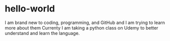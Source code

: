 # hello-world
I am brand new to coding, programming, and GitHub and I am trying to learn more about them
Currenty I am taking a python class on Udemy to better understand and learn the language.
